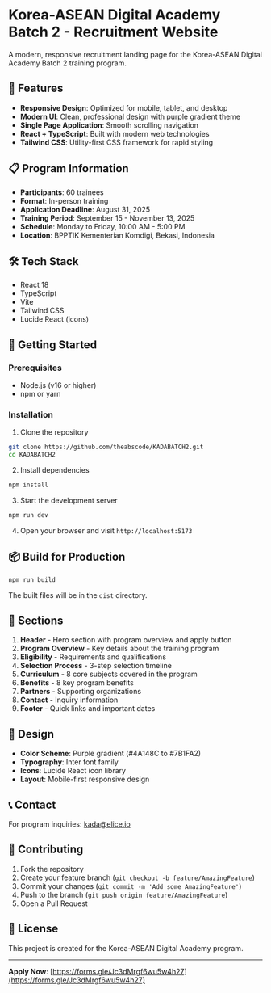 # Korea-ASEAN Digital Academy Batch 2 - Recruitment Website

A modern, responsive recruitment landing page for the Korea-ASEAN Digital Academy Batch 2 training program.

## 🚀 Features

- **Responsive Design**: Optimized for mobile, tablet, and desktop
- **Modern UI**: Clean, professional design with purple gradient theme
- **Single Page Application**: Smooth scrolling navigation
- **React + TypeScript**: Built with modern web technologies
- **Tailwind CSS**: Utility-first CSS framework for rapid styling

## 📋 Program Information

- **Participants**: 60 trainees
- **Format**: In-person training
- **Application Deadline**: August 31, 2025
- **Training Period**: September 15 - November 13, 2025
- **Schedule**: Monday to Friday, 10:00 AM - 5:00 PM
- **Location**: BPPTIK Kementerian Komdigi, Bekasi, Indonesia

## 🛠️ Tech Stack

- React 18
- TypeScript
- Vite
- Tailwind CSS
- Lucide React (icons)

## 🚀 Getting Started

### Prerequisites
- Node.js (v16 or higher)
- npm or yarn

### Installation

1. Clone the repository
```bash
git clone https://github.com/theabscode/KADABATCH2.git
cd KADABATCH2
```

2. Install dependencies
```bash
npm install
```

3. Start the development server
```bash
npm run dev
```

4. Open your browser and visit `http://localhost:5173`

## 📦 Build for Production

```bash
npm run build
```

The built files will be in the `dist` directory.

## 🎯 Sections

1. **Header** - Hero section with program overview and apply button
2. **Program Overview** - Key details about the training program
3. **Eligibility** - Requirements and qualifications
4. **Selection Process** - 3-step selection timeline
5. **Curriculum** - 8 core subjects covered in the program
6. **Benefits** - 8 key program benefits
7. **Partners** - Supporting organizations
8. **Contact** - Inquiry information
9. **Footer** - Quick links and important dates

## 🎨 Design

- **Color Scheme**: Purple gradient (#4A148C to #7B1FA2)
- **Typography**: Inter font family
- **Icons**: Lucide React icon library
- **Layout**: Mobile-first responsive design

## 📞 Contact

For program inquiries: [kada@elice.io](mailto:kada@elice.io)

## 🤝 Contributing

1. Fork the repository
2. Create your feature branch (`git checkout -b feature/AmazingFeature`)
3. Commit your changes (`git commit -m 'Add some AmazingFeature'`)
4. Push to the branch (`git push origin feature/AmazingFeature`)
5. Open a Pull Request

## 📄 License

This project is created for the Korea-ASEAN Digital Academy program.

---

**Apply Now**: [https://forms.gle/Jc3dMrgf6wu5w4h27](https://forms.gle/Jc3dMrgf6wu5w4h27)
